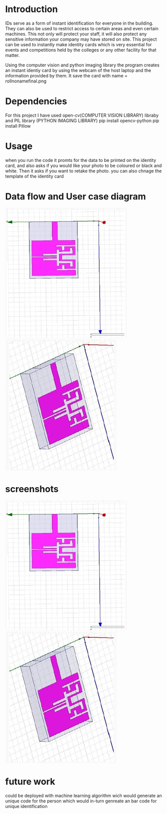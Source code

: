 # Introduction

IDs serve as a form of instant identification for everyone in the building. They can also be used to restrict access to certain areas and even certain machines. This not only will protect your staff, it will also protect any sensitive information your company may have stored on site.
This project can be used to instantly make identity cards which is very essential for events and competitions held by the colleges or any other facility for that matter.


Using the computer vision and python imaging library the program creates an instant identiy card by using the webcam of the host laptop and the information provided by them.
It save the card with name = rollnonamefinal.png


# Dependencies

For this project I have used open-cv(COMPUTER VISION LIBRARY) libraby and PIL library (PYTHON IMAGING LIBRARY)
pip install opencv-python
pip install Pillow

# Usage
when you run the code it promts for the data to be printed on the identity card, and also asks if you would like your photo to be coloured or black and white.
Then it asks if you want to retake the photo.
you can also chnage the template of the identity card 

# Data flow and User case diagram
![alt text](https://github.com/WHITEWOLF619/Implantable-antenna/blob/main/antenna1.jpg)
![alt text](https://github.com/WHITEWOLF619/Implantable-antenna/blob/main/antenna2.jpg)

# screenshots
![alt text](https://github.com/WHITEWOLF619/Implantable-antenna/blob/main/antenna1.jpg)
![alt text](https://github.com/WHITEWOLF619/Implantable-antenna/blob/main/antenna2.jpg)

# future work
could be deployed with machine learning algorithm wich would generate an unique code for the person which would in-turn genreate an bar code for unique identification
